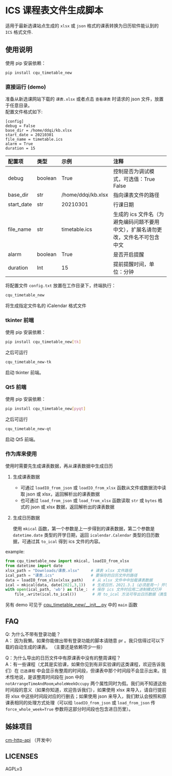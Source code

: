 # ICS 课程表文件生成脚本
适用于最新选课站点生成的 `xlsx` 或 `json` 格式的课表转换为日历软件能认到的 `ICS` 格式文件.
## 使用说明
使用 pip 安装依赖：
```bash
pip install cqu_timetable_new
```

### 直接运行 (demo)
准备从新选课网站下载的 `课表.xlsx` 或者点击 `查看课表` 时请求的 json 文件，放置于任意目录。</br>
配置文件格式如下:
```editorconfig
[config]
debug = False
base_dir = /home/ddqi/kb.xlsx
start_date = 20210301
file_name = timetable.ics
alarm = True
duration = 15
```

|配置项|类型|示例|注释|
|:-|:--|:--|:--|
|debug|boolean|True|控制是否为调试模式，可选值：True False|
|base_dir|str|/home/ddqi/kb.xlsx|指向课表文件的路径|
|start_date|str|20210301|行课日期|
|file_name|str|timetable.ics|生成的 ics 文件名（为避免编码问题不要用中文），扩展名请勿更改，文件名不可包含中文|
|alarm|boolean|True|是否开启提醒|
|duration|Int|15|提前提醒时间，单位：分钟|

将配置文件 `config.txt` 放置在工作目录下，终端执行：
```bash
cqu_timetable_new
```
将生成指定文件名的 iCalendar 格式文件

### tkinter 前端

使用 pip 安装依赖：
```bash
pip install cqu_timetable_new[tk]
```
之后可运行
```bash
cqu_timetable_new-tk
```
启动 tkinter 前端。

###  Qt5 前端

使用 pip 安装依赖：
```bash
pip install cqu_timetable_new[pyqt]
```
之后可运行
```bash
cqu_timetable_new-qt
```
启动 Qt5 前端。

### 作为库来使用

使用时需要先生成课表数据，再从课表数据中生成日历

1. 生成课表数据
    - 可通过 `loadIO_from_json` 或 `loadIO_from_xlsx` 函数从文件或数据流中读取 json 或 xlsx，返回解析出的课表数据
    - 也可通过 `load_from_json` 或 `load_from_xlsx` 函数读取 `str` 或 `bytes` 格式的 json 或 xlsx 数据，返回解析出的课表数据
2. 生成日历数据

    使用 `mkical` 函数，第一个参数是上一步得到的课表数据，第二个参数是 `datetime.date` 类型的开学日期，返回 `icalendar.Calendar` 类型的日历数据，可通过其 `to_ical` 得到 ics 文件的内容。

example:
```python
from cqu_timetable_new import mkical, loadIO_from_xlsx
from datetime import date
xlsx_path = "Downloads/课表.xlsx"     # 课表 xlsx 文件路径
ical_path = "课表.ics"                # 要保存的日历文件的路径
data = loadIO_from_xlsx(xlsx_path)    # 从 xlsx 文件中中加载课表数据
ical = mkical(data, date(2021,3,1))   # 生成日历，2021.3.1（必须是周一）开学
with open(ical_path, 'wb') as file_:  # 保存 ics 文件时应用二进制模式打开
    file_.write(ical.to_ical())       # 用 to_ical 方法可导出日历数据（类型为 bytes）
```

另有 demo 可见于 [cqu\_timetable\_new/\_\_init\_\_.py](cqu_timetable_new/__init__.py) 中的 `main` 函数

## FAQ
Q: 为什么不带有登录功能？</br>
A： 因为我懒。如果你能做出带有登录功能的脚本请随意 pr 。我只信得过可以下载的自动生成的课表。
（主要还是依赖项少一些）

Q：为什么导出的日历文件中有原课表中没有的整周课程？<br/>
A：有一些课程（尤其是实验课，如果你见到有非实验课的这类课程，欢迎告诉我们）在 `已选课程` 中会显示有整周的时间段，但课表中那个时间段不会显示出来。技术性地说，是该整周时间段在 json 中的 `notArrangeTimeAndRoom`,`wholeWeekOccupy` 两个属性同时为假。我们尚不知道这些时间段的意义（如果你知道，欢迎告诉我们），如果使用 xlsx 来导入，请自行提前将 xlsx 中这些时间段对应的行删去；如果使用 json 来导入，我们默认会按照和原课表相同的处理方式处理（可以给 `loadIO_from_json` 或 `load_from_json` 传 `force_whole_week=True` 参数将这部分时间段也包含进日历里）。
## 姊妹项目
[cm-http-api](https://github.com/weearc/cm-http-api) （开发中）
## LICENSES
AGPLv3
